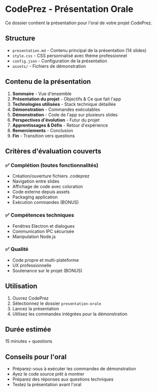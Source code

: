 # CodePrez - Présentation Orale

Ce dossier contient la présentation pour l'oral de votre projet CodePrez.

## Structure

- `presentation.md` - Contenu principal de la présentation (14 slides)
- `style.css` - CSS personnalisé avec thème professionnel
- `config.json` - Configuration de la présentation
- `assets/` - Fichiers de démonstration

## Contenu de la présentation

1. **Sommaire** - Vue d'ensemble
2. **Présentation du projet** - Objectifs & Ce que fait l'app
3. **Technologies utilisées** - Stack technique détaillée
4. **Démonstration** - Commandes exécutables
5. **Démonstration** - Code de l'app sur plusieurs slides
6. **Perspectives d'évolution** - Futur du projet
7. **Apprentissages & Défis** - Retour d'expérience
8. **Remerciements** - Conclusion
9. **Fin** - Transition vers questions

## Critères d'évaluation couverts

### ✅ **Complétion (toutes fonctionnalités)**
- Création/ouverture fichiers .codeprez
- Navigation entre slides
- Affichage de code avec coloration
- Code externe depuis assets
- Packaging application
- Exécution commandes (BONUS)

### ✅ **Compétences techniques**
- Fenêtres Electron et dialogues
- Communication IPC sécurisée
- Manipulation Node.js

### ✅ **Qualité**
- Code propre et multi-plateforme
- UX professionnelle
- Soutenance sur le projet (BONUS)

## Utilisation

1. Ouvrez CodePrez
2. Sélectionnez le dossier `presentation-orale`
3. Lancez la présentation
4. Utilisez les commandes intégrées pour la démonstration

## Durée estimée

15 minutes + questions

## Conseils pour l'oral

- Préparez-vous à exécuter les commandes de démonstration
- Ayez le code source prêt à montrer
- Préparez des réponses aux questions techniques
- Testez la présentation avant l'oral
